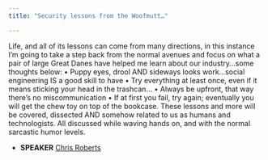 ```yaml
---
title: "Security lessons from the Woofmutt…"

---
```


Life, and all of its lessons can come from many directions, in this instance I’m going to take a step back from the normal avenues and focus on what a pair of large Great Danes have helped me learn about our industry…some thoughts below:
•	Puppy eyes, drool AND sideways looks work…social engineering IS a good skill to have
•	Try everything at least once, even if it means sticking your head in the trashcan…
•	Always be upfront, that way there’s no miscommunication
•	If at first you fail, try again; eventually you will get the chew toy on top of the bookcase.
These lessons and more will be covered, dissected AND somehow related to us as humans and technologists. All discussed while waving hands on, and with the normal sarcastic humor levels.

* **SPEAKER** [Chris Roberts](/bios/chris_roberts)
